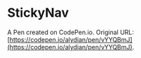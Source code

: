 # StickyNav

A Pen created on CodePen.io. Original URL: [https://codepen.io/alydian/pen/vYYQBmJ](https://codepen.io/alydian/pen/vYYQBmJ).


